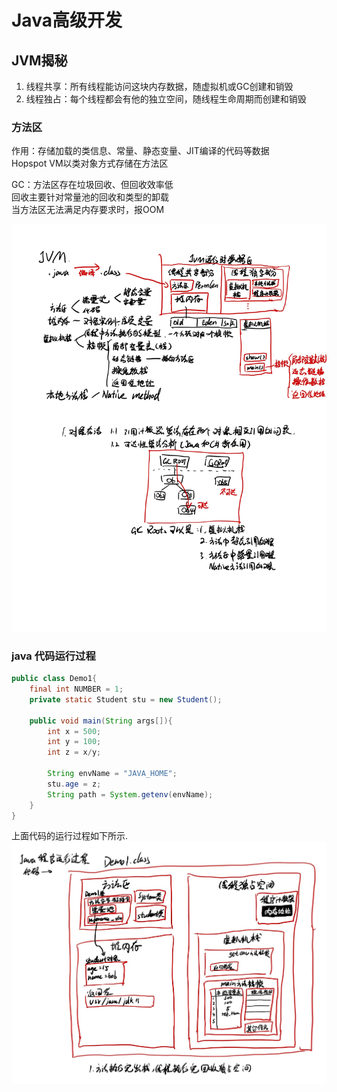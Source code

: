 # Java高级开发

## JVM揭秘
1. 线程共享：所有线程能访问这块内存数据，随虚拟机或GC创建和销毁
2. 线程独占：每个线程都会有他的独立空间，随线程生命周期而创建和销毁

### 方法区

作用：存储加载的类信息、常量、静态变量、JIT编译的代码等数据  
Hopspot VM以类对象方式存储在方法区

GC：方法区存在垃圾回收、但回收效率低  
回收主要针对常量池的回收和类型的卸载  
当方法区无法满足内存要求时，报OOM

![jvm](/学习/images/java_1.jpg)

### java 代码运行过程

```java
public class Demo1{
    final int NUMBER = 1;
    private static Student stu = new Student();
    
    public void main(String args[]){
        int x = 500;
        int y = 100;
        int z = x/y;

        String envName = "JAVA_HOME";
        stu.age = z;
        String path = System.getenv(envName);
    }
}
```
上面代码的运行过程如下所示.
![jvm](/学习/images/java_2.jpg)


